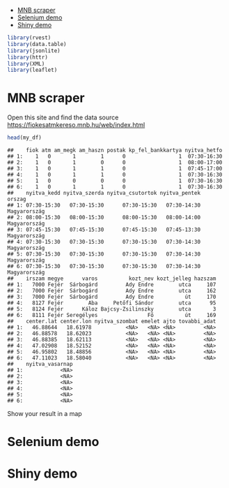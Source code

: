 -   [MNB scraper](#mnb-scraper)
-   [Selenium demo](#selenium-demo)
-   [Shiny demo](#shiny-demo)

``` r
library(rvest)
library(data.table)
library(jsonlite)
library(httr)
library(XML)
library(leaflet)
```

MNB scraper
===========

Open this site and find the data source <https://fiokesatmkereso.mnb.hu/web/index.html>

``` r
head(my_df)
```

    ##    fiok atm am_megk am_haszn postak kp_fel_bankkartya nyitva_hetfo
    ## 1:    1   0       1        1      0                 1  07:30-16:30
    ## 2:    1   0       1        0      0                 1  08:00-17:00
    ## 3:    1   0       1        1      0                 1  07:45-17:00
    ## 4:    1   0       1        1      0                 1  07:30-16:30
    ## 5:    1   0       0        0      0                 1  07:30-16:30
    ## 6:    1   0       1        1      0                 1  07:30-16:30
    ##    nyitva_kedd nyitva_szerda nyitva_csutortok nyitva_pentek       orszag
    ## 1: 07:30-15:30   07:30-15:30      07:30-15:30   07:30-14:30 Magyarország
    ## 2: 08:00-15:30   08:00-15:30      08:00-15:30   08:00-14:00 Magyarország
    ## 3: 07:45-15:30   07:45-15:30      07:45-15:30   07:45-13:30 Magyarország
    ## 4: 07:30-15:30   07:30-15:30      07:30-15:30   07:30-14:30 Magyarország
    ## 5: 07:30-15:30   07:30-15:30      07:30-15:30   07:30-14:30 Magyarország
    ## 6: 07:30-15:30   07:30-15:30      07:30-15:30   07:30-14:30 Magyarország
    ##    irszam megye      varos          kozt_nev kozt_jelleg hazszam
    ## 1:   7000 Fejér  Sárbogárd         Ady Endre        utca     107
    ## 2:   7000 Fejér  Sárbogárd         Ady Endre        utca     162
    ## 3:   7000 Fejér  Sárbogárd         Ady Endre          út     170
    ## 4:   8127 Fejér        Aba     Petőfi Sándor        utca      95
    ## 5:   8124 Fejér      Káloz Bajcsy-Zsilinszky        utca       3
    ## 6:   8111 Fejér Seregélyes                Fő          út     169
    ##    center.lat center.lon nyitva_szombat emelet ajto tovabbi_adat
    ## 1:   46.88644   18.61978           <NA>   <NA> <NA>         <NA>
    ## 2:   46.88578   18.62023           <NA>   <NA> <NA>         <NA>
    ## 3:   46.88385   18.62113           <NA>   <NA> <NA>         <NA>
    ## 4:   47.02908   18.52152           <NA>   <NA> <NA>         <NA>
    ## 5:   46.95802   18.48856           <NA>   <NA> <NA>         <NA>
    ## 6:   47.11023   18.58040           <NA>   <NA> <NA>         <NA>
    ##    nyitva_vasarnap
    ## 1:            <NA>
    ## 2:            <NA>
    ## 3:            <NA>
    ## 4:            <NA>
    ## 5:            <NA>
    ## 6:            <NA>

Show your result in a map

Selenium demo
=============

Shiny demo
==========
